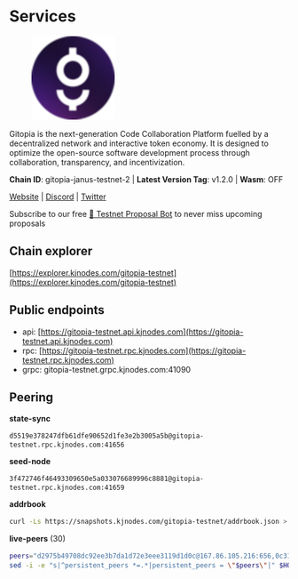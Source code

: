 # Services

<figure><img src="https://raw.githubusercontent.com/kj89/cosmos-images/main/logos/gitopia.png" width="150" alt=""><figcaption></figcaption></figure>

Gitopia is the next-generation Code Collaboration Platform fuelled by  a decentralized network and interactive token economy. It is designed  to optimize the open-source software development process through  collaboration, transparency, and incentivization.

**Chain ID**: gitopia-janus-testnet-2 | **Latest Version Tag**: v1.2.0 | **Wasm**: OFF

[Website](https://gitopia.com/) | [Discord](https://discord.gg/hFTXCGNYDZ) | [Twitter](https://twitter.com/gitopiaDAO)



Subscribe to our free [🤖 Testnet Proposal Bot](https://t.me/kjnodes_testnet_proposal_bot) to never miss upcoming proposals


## Chain explorer
[https://explorer.kjnodes.com/gitopia-testnet](https://explorer.kjnodes.com/gitopia-testnet)

## Public endpoints

* api: [https://gitopia-testnet.api.kjnodes.com](https://gitopia-testnet.api.kjnodes.com)
* rpc: [https://gitopia-testnet.rpc.kjnodes.com](https://gitopia-testnet.rpc.kjnodes.com)
* grpc: gitopia-testnet.grpc.kjnodes.com:41090

## Peering

**state-sync**

```text
d5519e378247dfb61dfe90652d1fe3e2b3005a5b@gitopia-testnet.rpc.kjnodes.com:41656
```

**seed-node**

```text
3f472746f46493309650e5a033076689996c8881@gitopia-testnet.rpc.kjnodes.com:41659
```

**addrbook**
```bash
curl -Ls https://snapshots.kjnodes.com/gitopia-testnet/addrbook.json > $HOME/.gitopia/config/addrbook.json
```

**live-peers** (30)
```bash
peers="d2975b49708dc92ee3b7da1d72e3eee3119d1d0c@167.86.105.216:656,0c31077af45cb4f0424e58c91b0a917c36a90fd9@65.108.195.235:16656,45c07c07c311ae9dec3e4090f7ad94a9f5aa09c4@94.131.119.90:27656,8d45cada398e1035e220857a84021fabfa723248@2.58.82.21:26656,7e0acc9368640587d09fe0b2ef9cba3549b0ba44@65.108.9.164:20556,1983d3cbcbc281232b5946ba9a2487e8f6976817@149.102.148.141:26656,a8e74ebf033def6fbb28d1b846d7a6c275ad2ef1@65.109.65.163:20556,12430b7b784cd2ffb3e3265836167adfe06aeca0@146.190.48.205:26656,9c265cb98c21d6748822ca2bed0accacdd8449db@38.242.205.25:26656,247dbc8048be7c024c5f5deee45c18bd2f19bc93@116.203.35.46:36656,52098a0fdd0dc566615ad37492019d252635bdda@45.85.249.131:656,ef8bf45c54182573c9a852e8181f43838e198467@185.245.183.253:41656,399d4e19186577b04c23296c4f7ecc53e61080cb@34.143.189.236:26656,93c4c73375b5f52020e7e7bd3f901ee28f07e6b7@109.123.243.66:41656,1f0f03a1c845e810e5cfeb0d960639c637d049fe@154.26.131.130:36656,66f94651fb02f277c90c605a38df549d3c0a9269@75.119.151.217:26656,5c2a752c9b1952dbed075c56c600c3a79b58c395@195.3.220.140:27036,4cd60a4dd4211d38d948a86a614f1fd8d3d274eb@75.119.153.139:656,d5519e378247dfb61dfe90652d1fe3e2b3005a5b@65.109.68.190:41656,37c3d29df83da59e5a258d413e2f89365ab05711@85.239.243.12:656,f0b8227e40f25eaec0e25b9e91ca199d2d9a1ecb@167.86.94.177:656,b745e0c6a1e0c7ec248ec274cfd038ed4bc4c2cf@65.21.134.202:26356,bbc6a1e115185d5bffcbbf5520dca1c3d626e599@109.123.255.50:26656,be9868fe956a89edead0720d8c2ff31e6093d4c2@94.130.218.86:10656,ac606e28c081c679dc23d9a94c29842be8f8b1f1@45.85.249.133:656,0150c41282284a9546f8fe0f2531fc6b9d9128a3@65.109.23.114:11356,4ed110a5b1ebad62d1e92e8cdabfc9160e2ca4db@65.109.92.148:46656,f1c042fca05e4bfb9a6da1cccaa5108a26ea1e0f@65.108.104.167:28656,7da6c90fe420bca73b5274884236134acf49d565@35.168.32.254:26656,bd7c6c83af99edf0ee5b857a99997fb9fc8f40a7@65.109.116.204:20556"
sed -i -e "s|^persistent_peers *=.*|persistent_peers = \"$peers\"|" $HOME/.gitopia/config/config.toml
```
